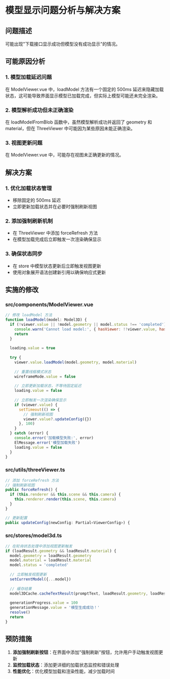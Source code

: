 # 模型显示问题分析与解决方案

## 问题描述
可能出现"下载接口显示成功但模型没有成功显示"的情况。

## 可能原因分析

### 1. 模型加载延迟问题
在 ModelViewer.vue 中，loadModel 方法有一个固定的 500ms 延迟来隐藏加载状态，这可能导致界面显示模型已加载完成，但实际上模型可能还未完全渲染。

### 2. 模型解析成功但未正确渲染
在 loadModelFromBlob 函数中，虽然模型解析成功并返回了 geometry 和 material，但在 ThreeViewer 中可能因为某些原因未能正确渲染。

### 3. 视图更新问题
在 ModelViewer.vue 中，可能存在视图未正确更新的情况。

## 解决方案

### 1. 优化加载状态管理
- 移除固定的 500ms 延迟
- 立即更新加载状态并在必要时强制刷新视图

### 2. 添加强制刷新机制
- 在 ThreeViewer 中添加 forceRefresh 方法
- 在模型加载完成后立即触发一次渲染确保显示

### 3. 确保状态同步
- 在 store 中模型状态更新后立即触发视图更新
- 使用对象展开语法创建新引用以确保响应式更新

## 实施的修改

### src/components/ModelViewer.vue
```javascript
// 修改 loadModel 方法
function loadModel(model: Model3D) {
  if (!viewer.value || !model.geometry || model.status !== 'completed') {
    console.warn('Cannot load model:', { hasViewer: !!viewer.value, hasGeometry: !!model.geometry, status: model.status })
    return
  }
  
  loading.value = true
  
  try {
    viewer.value.loadModel(model.geometry, model.material)
    
    // 重置线框模式状态
    wireframeMode.value = false
    
    // 立即更新加载状态，不等待固定延迟
    loading.value = false
    
    // 立即触发一次渲染确保显示
    if (viewer.value) {
      setTimeout(() => {
        // 强制刷新视图
        viewer.value?.updateConfig({})
      }, 100)
    }
  } catch (error) {
    console.error('加载模型失败:', error)
    ElMessage.error('模型加载失败')
    loading.value = false
  }
}
```

### src/utils/threeViewer.ts
```javascript
// 添加 forceRefresh 方法
// 强制刷新视图
public forceRefresh() {
  if (this.renderer && this.scene && this.camera) {
    this.renderer.render(this.scene, this.camera)
  }
}

// 更新配置
public updateConfig(newConfig: Partial<ViewerConfig>) {
```

### src/stores/model3d.ts
```javascript
// 在轮询状态处理中添加视图更新触发
if (loadResult.geometry && loadResult.material) {
  model.geometry = loadResult.geometry
  model.material = loadResult.material
  model.status = 'completed'
  
  // 立即触发视图更新
  setCurrentModel({...model})
  
  // 缓存结果
  model3DCache.cacheTextResult(promptText, loadResult.geometry, loadResult.material)
  
  generationProgress.value = 100
  generationMessage.value = '模型生成成功！'
  resolve()
  return
}
```

## 预防措施

1. **添加强制刷新按钮**：在界面中添加"强制刷新"按钮，允许用户手动触发视图更新
2. **监控加载状态**：添加更详细的加载状态监控和错误处理
3. **性能优化**：优化模型加载和渲染性能，减少加载时间